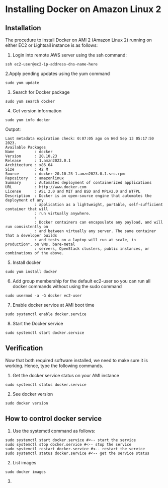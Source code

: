 # Installing Docker on Amazon Linux 2

## Installation

The procedure to install Docker on AMI 2 (Amazon Linux 2) running on either EC2 or Lightsail instance is as follows:

1. Login into remote AWS server using the ssh command:

```ssh ec2-user@ec2-ip-address-dns-name-here```

2.Apply pending updates using the yum command

```sudo yum update```

3. Search for Docker package

```sudo yum search docker```

4. Get version information

```sudo yum info docker```

Outpot:

```commandline
Last metadata expiration check: 0:07:05 ago on Wed Sep 13 05:17:50 2023.
Available Packages
Name         : docker
Version      : 20.10.23
Release      : 1.amzn2023.0.1
Architecture : x86_64
Size         : 42 M
Source       : docker-20.10.23-1.amzn2023.0.1.src.rpm
Repository   : amazonlinux
Summary      : Automates deployment of containerized applications
URL          : http://www.docker.com
License      : ASL 2.0 and MIT and BSD and MPLv2.0 and WTFPL
Description  : Docker is an open-source engine that automates the deployment of any
             : application as a lightweight, portable, self-sufficient container that will
             : run virtually anywhere.
             : 
             : Docker containers can encapsulate any payload, and will run consistently on
             : and between virtually any server. The same container that a developer builds
             : and tests on a laptop will run at scale, in production*, on VMs, bare-metal
             : servers, OpenStack clusters, public instances, or combinations of the above.
```
5. Install docker

```sudo yum install docker```

6. Add group membership for the default ec2-user so you can run all docker commands without using the sudo command

```sudo usermod -a -G docker ec2-user```

7. Enable docker service at AMI boot time

```sudo systemctl enable docker.service```

8. Start the Docker service

```sudo systemctl start docker.service```

## Verification

Now that both required software installed, we need to make sure it is working. Hence, type the following commands.

1. Get the docker service status on your AMI instance

```sudo systemctl status docker.service```

2. See docker version

```sudo docker version```


## How to control docker service

1. Use the systemctl command as follows:

```commandline
sudo systemctl start docker.service #<-- start the service
sudo systemctl stop docker.service #<-- stop the service
sudo systemctl restart docker.service #<-- restart the service
sudo systemctl status docker.service #<-- get the service status
```

2. List images

```sudo docker images```

3. 


